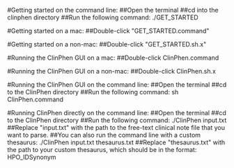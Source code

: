 #Getting started on the command line:
##Open the terminal
##cd into the clinphen directory
##Run the following command:
./GET_STARTED

#Getting started on a mac:
##Double-click "GET_STARTED.command"

#Getting started on a non-mac:
##Double-click "GET_STARTED.sh.x"

#Running the ClinPhen GUI on a mac:
##Double-click ClinPhen.command

#Running the ClinPhen GUI on a non-mac:
##Double-click ClinPhen.sh.x

#Running the ClinPhen GUI on the command line:
##Open the terminal
##cd to the ClinPhen directory
##Run the following command:
sh ClinPhen.command

#Running ClinPhen directly on the command line:
##Open the terminal
##cd to the ClinPhen directory
##Run the following command:
./ClinPhen input.txt
##Replace "input.txt" with the path to the free-text clinical note file that you want to parse.
##You can also run the command line with a custom thesaurus:
./ClinPhen input.txt thesaurus.txt
##Replace "thesaurus.txt" with the path to your custom thesaurus, which should be in the format: HPO_ID<tab>Synonym

